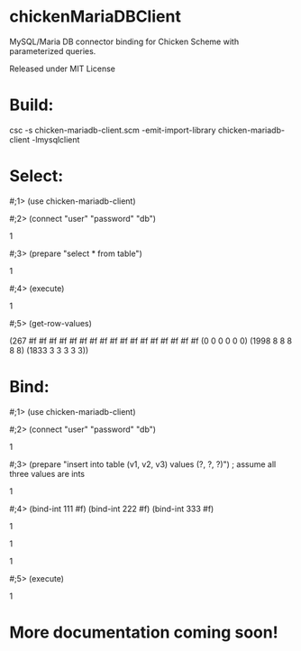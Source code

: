 # chickenMariaDBClient
MySQL/Maria DB connector binding for Chicken Scheme with parameterized queries.

Released under MIT License


# Build:

csc -s chicken-mariadb-client.scm -emit-import-library chicken-mariadb-client -lmysqlclient 


# Select:

#;1> (use chicken-mariadb-client)

#;2> (connect "user" "password" "db")

1

#;3> (prepare "select * from table")

1

#;4> (execute)

1

#;5> (get-row-values)

(267 #f #f #f #f #f #f #f #f #f #f #f #f #f #f #f #f #f (0 0 0 0 0 0) (1998 8 8 8 8 8) (1833 3 3 3 3 3))



# Bind:

#;1> (use chicken-mariadb-client)

#;2> (connect "user" "password" "db")

1

#;3> (prepare "insert into table (v1, v2, v3) values (?, ?, ?)") ; assume all three values are ints

1

#;4> (bind-int 111 #f) (bind-int 222 #f) (bind-int 333 #f)

1

1

1

#;5> (execute)

1


# More documentation coming soon!





